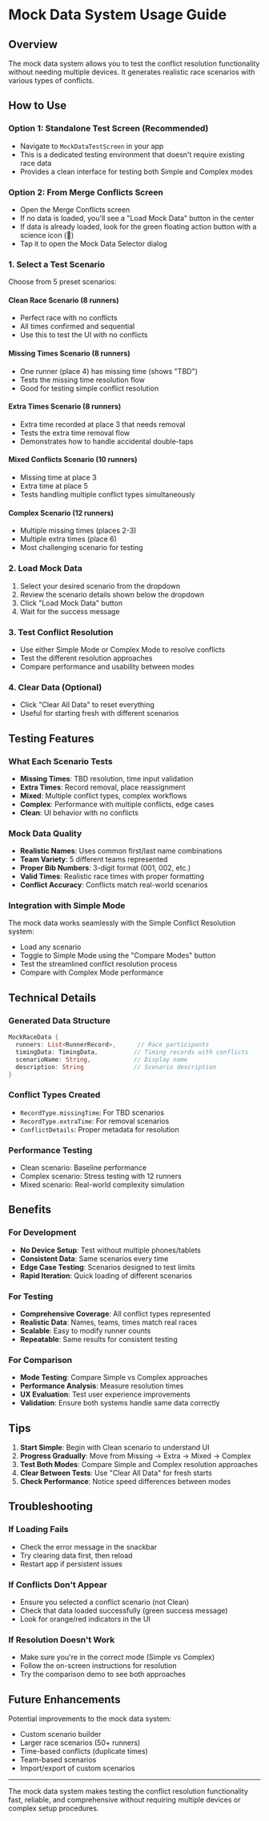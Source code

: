 # Mock Data System Usage Guide

## Overview

The mock data system allows you to test the conflict resolution functionality without needing multiple devices. It generates realistic race scenarios with various types of conflicts.

## How to Use

### Option 1: Standalone Test Screen (Recommended)

- Navigate to `MockDataTestScreen` in your app
- This is a dedicated testing environment that doesn't require existing race data
- Provides a clean interface for testing both Simple and Complex modes

### Option 2: From Merge Conflicts Screen

- Open the Merge Conflicts screen
- If no data is loaded, you'll see a "Load Mock Data" button in the center
- If data is already loaded, look for the green floating action button with a science icon (🧪)
- Tap it to open the Mock Data Selector dialog

### 1. Select a Test Scenario

Choose from 5 preset scenarios:

#### **Clean Race Scenario** (8 runners)

- Perfect race with no conflicts
- All times confirmed and sequential
- Use this to test the UI with no conflicts

#### **Missing Times Scenario** (8 runners)

- One runner (place 4) has missing time (shows "TBD")
- Tests the missing time resolution flow
- Good for testing simple conflict resolution

#### **Extra Times Scenario** (8 runners)

- Extra time recorded at place 3 that needs removal
- Tests the extra time removal flow
- Demonstrates how to handle accidental double-taps

#### **Mixed Conflicts Scenario** (10 runners)

- Missing time at place 3
- Extra time at place 5
- Tests handling multiple conflict types simultaneously

#### **Complex Scenario** (12 runners)

- Multiple missing times (places 2-3)
- Multiple extra times (place 6)
- Most challenging scenario for testing

### 2. Load Mock Data

1. Select your desired scenario from the dropdown
2. Review the scenario details shown below the dropdown
3. Click "Load Mock Data" button
4. Wait for the success message

### 3. Test Conflict Resolution

- Use either Simple Mode or Complex Mode to resolve conflicts
- Test the different resolution approaches
- Compare performance and usability between modes

### 4. Clear Data (Optional)

- Click "Clear All Data" to reset everything
- Useful for starting fresh with different scenarios

## Testing Features

### What Each Scenario Tests

- **Missing Times**: TBD resolution, time input validation
- **Extra Times**: Record removal, place reassignment
- **Mixed**: Multiple conflict types, complex workflows
- **Complex**: Performance with multiple conflicts, edge cases
- **Clean**: UI behavior with no conflicts

### Mock Data Quality

- **Realistic Names**: Uses common first/last name combinations
- **Team Variety**: 5 different teams represented
- **Proper Bib Numbers**: 3-digit format (001, 002, etc.)
- **Valid Times**: Realistic race times with proper formatting
- **Conflict Accuracy**: Conflicts match real-world scenarios

### Integration with Simple Mode

The mock data works seamlessly with the Simple Conflict Resolution system:

- Load any scenario
- Toggle to Simple Mode using the "Compare Modes" button
- Test the streamlined conflict resolution process
- Compare with Complex Mode performance

## Technical Details

### Generated Data Structure

```dart
MockRaceData {
  runners: List<RunnerRecord>,      // Race participants
  timingData: TimingData,          // Timing records with conflicts
  scenarioName: String,            // Display name
  description: String              // Scenario description
}
```

### Conflict Types Created

- `RecordType.missingTime`: For TBD scenarios
- `RecordType.extraTime`: For removal scenarios
- `ConflictDetails`: Proper metadata for resolution

### Performance Testing

- Clean scenario: Baseline performance
- Complex scenario: Stress testing with 12 runners
- Mixed scenario: Real-world complexity simulation

## Benefits

### For Development

- **No Device Setup**: Test without multiple phones/tablets
- **Consistent Data**: Same scenarios every time
- **Edge Case Testing**: Scenarios designed to test limits
- **Rapid Iteration**: Quick loading of different scenarios

### For Testing

- **Comprehensive Coverage**: All conflict types represented
- **Realistic Data**: Names, teams, times match real races
- **Scalable**: Easy to modify runner counts
- **Repeatable**: Same results for consistent testing

### For Comparison

- **Mode Testing**: Compare Simple vs Complex approaches
- **Performance Analysis**: Measure resolution times
- **UX Evaluation**: Test user experience improvements
- **Validation**: Ensure both systems handle same data correctly

## Tips

1. **Start Simple**: Begin with Clean scenario to understand UI
2. **Progress Gradually**: Move from Missing → Extra → Mixed → Complex
3. **Test Both Modes**: Compare Simple and Complex resolution approaches
4. **Clear Between Tests**: Use "Clear All Data" for fresh starts
5. **Check Performance**: Notice speed differences between modes

## Troubleshooting

### If Loading Fails

- Check the error message in the snackbar
- Try clearing data first, then reload
- Restart app if persistent issues

### If Conflicts Don't Appear

- Ensure you selected a conflict scenario (not Clean)
- Check that data loaded successfully (green success message)
- Look for orange/red indicators in the UI

### If Resolution Doesn't Work

- Make sure you're in the correct mode (Simple vs Complex)
- Follow the on-screen instructions for resolution
- Try the comparison demo to see both approaches

## Future Enhancements

Potential improvements to the mock data system:

- Custom scenario builder
- Larger race scenarios (50+ runners)
- Time-based conflicts (duplicate times)
- Team-based scenarios
- Import/export of custom scenarios

---

The mock data system makes testing the conflict resolution functionality fast, reliable, and comprehensive without requiring multiple devices or complex setup procedures.
